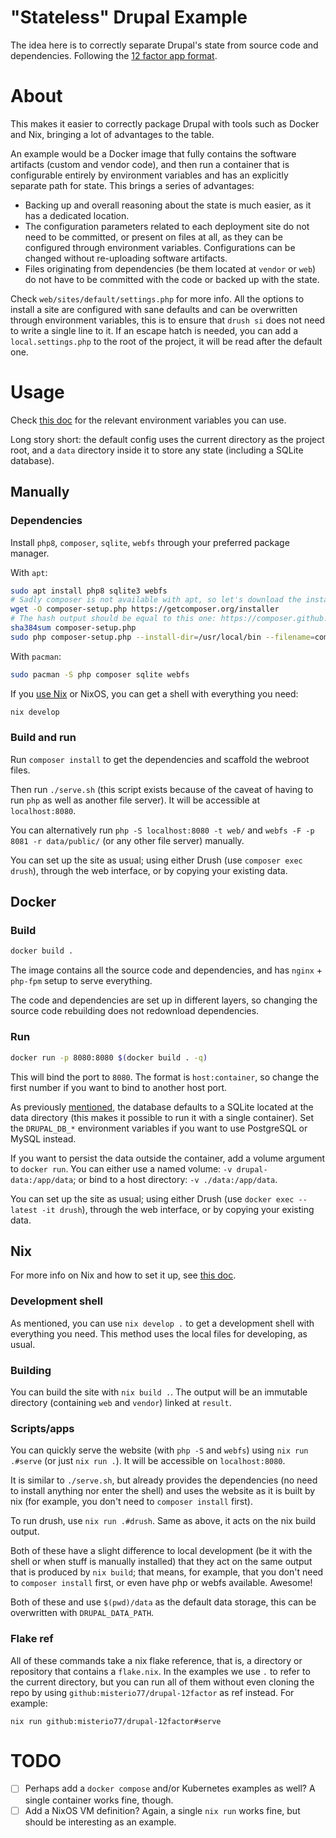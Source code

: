 # "Stateless" Drupal Example

The idea here is to correctly separate Drupal's state from source code and
dependencies. Following the [12 factor app format](https://12factor.net/).

# About

This makes it easier to correctly package Drupal with tools such as Docker and
Nix, bringing a lot of advantages to the table.

An example would be a Docker image that fully contains the software artifacts
(custom and vendor code), and then run a container that is configurable
entirely by environment variables and has an explicitly separate path for
state. This brings a series of advantages:
- Backing up and overall reasoning about the state is much easier, as it has a
    dedicated location.
- The configuration parameters related to each deployment site do not need to
    be committed, or present on files at all, as they can be configured through
    environment variables. Configurations can be changed without re-uploading
    software artifacts.
- Files originating from dependencies (be them located at `vendor` or `web`) do
    not have to be committed with the code or backed up with the
    state.

Check `web/sites/default/settings.php` for more info. All the options to
install a site are configured with sane defaults and can be overwritten through
environment variables, this is to ensure that `drush si` does not need to write
a single line to it. If an escape hatch is needed, you can add a
`local.settings.php` to the root of the project, it will be read after the
default one.

# Usage

Check [this doc](./docs/env-vars.md) for the relevant environment variables you
can use.

Long story short: the default config uses the current directory as the project
root, and a `data` directory inside it to store any state (including a SQLite
database).

## Manually

### Dependencies

Install `php8`, `composer`, `sqlite`, `webfs` through your preferred package manager.

With `apt`:
```bash
sudo apt install php8 sqlite3 webfs
# Sadly composer is not available with apt, so let's download the installer:
wget -O composer-setup.php https://getcomposer.org/installer
# The hash output should be equal to this one: https://composer.github.io/installer.sig
sha384sum composer-setup.php
sudo php composer-setup.php --install-dir=/usr/local/bin --filename=composer
```

With `pacman`:
```bash
sudo pacman -S php composer sqlite webfs
```

If you [use Nix](./docs/nix.md) or NixOS, you can get a shell with everything
you need:
```bash
nix develop
```

### Build and run

Run `composer install` to get the dependencies and scaffold the webroot files.

Then run `./serve.sh` (this script exists because of the caveat of having to
run `php` as well as another file server). It will be accessible at
`localhost:8080`.

You can alternatively run `php -S localhost:8080 -t web/` and `webfs -F -p 8081
-r data/public/` (or any other file server) manually.

You can set up the site as usual; using either Drush (use `composer exec
drush`), through the web interface, or by copying your existing data.

## Docker

### Build

```bash
docker build .
```

The image contains all the source code and dependencies, and has `nginx` +
`php-fpm` setup to serve everything.

The code and dependencies are set up in different layers, so changing the
source code rebuilding does not redownload dependencies.

### Run

```bash
docker run -p 8080:8080 $(docker build . -q)
```

This will bind the port to `8080`. The format is `host:container`, so change
the first number if you want to bind to another host port.

As previously [mentioned](./docs/env-vars.md), the database defaults to a
SQLite located at the data directory (this makes it possible to run it with a
single container). Set the `DRUPAL_DB_*` environment variables if you want to
use PostgreSQL or MySQL instead.

If you want to persist the data outside the container, add a volume argument to
`docker run`. You can either use a named volume: `-v drupal-data:/app/data`; or
bind to a host directory: `-v ./data:/app/data`.

You can set up the site as usual; using either Drush (use `docker exec --latest
-it drush`), through the web interface, or by copying your existing data.

## Nix

For more info on Nix and how to set it up, see [this doc](./docs/nix.md).

### Development shell

As mentioned, you can use `nix develop .` to get a development shell with
everything you need. This method uses the local files for developing, as usual.

### Building

You can build the site with `nix build .`. The output will be an immutable
directory (containing `web` and `vendor`) linked at `result`.

### Scripts/apps

You can quickly serve the website (with `php -S` and `webfs`) using `nix run
.#serve` (or just `nix run .`). It will be accessible on `localhost:8080`.

It is similar to `./serve.sh`, but already provides the dependencies (no need
to install anything nor enter the shell) and uses the website as it is built by
nix (for example, you don't need to `composer install` first).

To run drush, use `nix run .#drush`. Same as above, it acts on the nix build
output.

Both of these have a slight difference to local development (be it with the
shell or when stuff is manually installed) that they act on the same output
that is produced by `nix build`; that means, for example, that you don't need
to `composer install` first, or even have php or webfs available. Awesome!

Both of these and use `$(pwd)/data` as the default data storage, this can be
overwritten with `DRUPAL_DATA_PATH`.

### Flake ref

All of these commands take a nix flake reference, that is, a directory or repository that contains a `flake.nix`. In the examples we use `.` to refer to the current directory, but you can run all of them without even cloning the repo by using `github:misterio77/drupal-12factor` as ref instead. For example:
```
nix run github:misterio77/drupal-12factor#serve
```

# TODO

- [ ] Perhaps add a `docker compose` and/or Kubernetes examples as well? A
    single container works fine, though.
- [ ] Add a NixOS VM definition? Again, a single `nix run` works fine, but
    should be interesting as an example.
